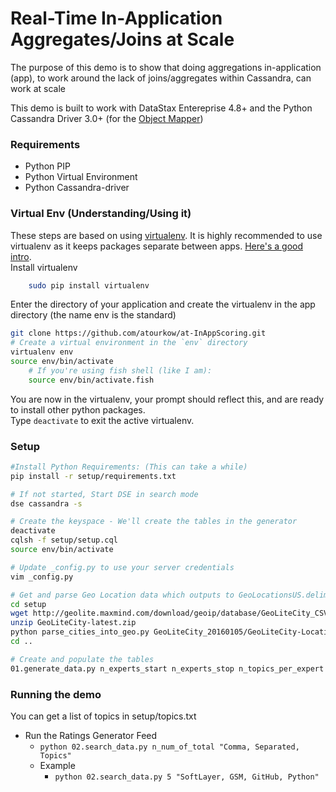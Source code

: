# Real-Time In-Application Aggregates/Joins at Scale

The purpose of this demo is to show that doing aggregations in-application (app), to work around the lack of joins/aggregates within Cassandra, can work at scale

This demo is built to work with DataStax Entereprise 4.8+ and the Python Cassandra Driver 3.0+ (for the [Object Mapper](http://datastax.github.io/python-driver/object_mapper.html))

### Requirements ###
* Python PIP
* Python Virtual Environment
* Python Cassandra-driver


### Virtual Env (Understanding/Using it) ###
These steps are based on using [virtualenv](http://docs.python-guide.org/en/latest/dev/virtualenvs/).
It is highly recommended to use virtualenv as it keeps packages separate between apps.
[Here's a good intro](http://www.dabapps.com/blog/introduction-to-pip-and-virtualenv-python/).  
Install virtualenv
```bash
    sudo pip install virtualenv
```

Enter the directory of your application and create the virtualenv in the app directory (the name env is the standard)
```bash
git clone https://github.com/atourkow/at-InAppScoring.git
# Create a virtual environment in the `env` directory
virtualenv env
source env/bin/activate
    # If you're using fish shell (like I am):
    source env/bin/activate.fish
```

You are now in the virtualenv, your prompt should reflect this, and are ready to install other python packages.  
Type `deactivate` to exit the active virtualenv.


### Setup

```bash
#Install Python Requirements: (This can take a while)
pip install -r setup/requirements.txt

# If not started, Start DSE in search mode
dse cassandra -s

# Create the keyspace - We'll create the tables in the generator
deactivate
cqlsh -f setup/setup.cql
source env/bin/activate

# Update _config.py to use your server credentials
vim _config.py

# Get and parse Geo Location data which outputs to GeoLocationsUS.delim.txt
cd setup
wget http://geolite.maxmind.com/download/geoip/database/GeoLiteCity_CSV/GeoLiteCity-latest.zip
unzip GeoLiteCity-latest.zip
python parse_cities_into_geo.py GeoLiteCity_20160105/GeoLiteCity-Location.csv
cd ..

# Create and populate the tables
01.generate_data.py n_experts_start n_experts_stop n_topics_per_expert
```

### Running the demo
You can get a list of topics in setup/topics.txt

* Run the Ratings Generator Feed
  * `python 02.search_data.py n_num_of_total "Comma, Separated, Topics"`
  * Example
    * `python 02.search_data.py 5 "SoftLayer, GSM, GitHub, Python"`
